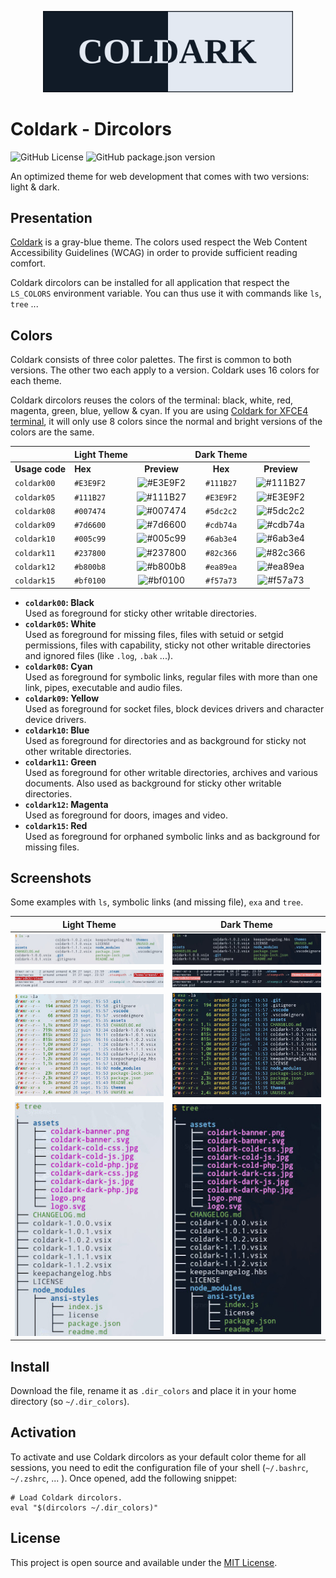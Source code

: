 <p align="center">
    <img src="assets/coldark-banner.png" alt="Coldark Banner" width="400" />
</p>

# Coldark - Dircolors

![GitHub License](https://img.shields.io/github/license/ArmandPhilippot/coldark-dircolors?colorA=111B27&color=d8e0eb&logo=Github&logoColor=E3E9F2&style=for-the-badge) ![GitHub package.json version](https://img.shields.io/github/package-json/v/ArmandPhilippot/coldark-dircolors?colorA=111B27&color=d8e0eb&logo=Github&logoColor=E3E9F2&style=for-the-badge)

An optimized theme for web development that comes with two versions: light & dark.

## Presentation

[Coldark](https://github.com/ArmandPhilippot/coldark/) is a gray-blue theme. The colors used respect the Web Content Accessibility Guidelines (WCAG) in order to provide sufficient reading comfort.

Coldark dircolors can be installed for all application that respect the `LS_COLORS` environment variable. You can thus use it with commands like `ls`, `tree` ...

## Colors

Coldark consists of three color palettes. The first is common to both versions. The other two each apply to a version. Coldark uses 16 colors for each theme.

Coldark dircolors reuses the colors of the terminal: black, white, red, magenta, green, blue, yellow & cyan. If you are using [Coldark for XFCE4 terminal](https://github.com/ArmandPhilippot/coldark-xfce4-terminal), it will only use 8 colors since the normal and bright versions of the colors are the same.

|                | Light Theme |                                                          | Dark Theme |                                                          |
| -------------- | ----------- | :------------------------------------------------------: | :--------: | :------------------------------------------------------: |
| **Usage code** | **Hex**     |                       **Preview**                        |  **Hex**   |                       **Preview**                        |
| `coldark00`    | `#E3E9F2`   | ![#E3E9F2](https://placehold.it/20/E3E9F2/000000?text=+) | `#111B27`  | ![#111B27](https://placehold.it/20/111B27/000000?text=+) |
| `coldark05`    | `#111B27`   | ![#111B27](https://placehold.it/20/111B27/000000?text=+) | `#E3E9F2`  | ![#E3E9F2](https://placehold.it/20/E3E9F2/000000?text=+) |
| `coldark08`    | `#007474`   | ![#007474](https://placehold.it/20/007474/000000?text=+) | `#5dc2c2`  | ![#5dc2c2](https://placehold.it/20/5dc2c2/000000?text=+) |
| `coldark09`    | `#7d6600`   | ![#7d6600](https://placehold.it/20/7d6600/000000?text=+) | `#cdb74a`  | ![#cdb74a](https://placehold.it/20/cdb74a/000000?text=+) |
| `coldark10`    | `#005c99`   | ![#005c99](https://placehold.it/20/005c99/000000?text=+) | `#6ab3e4`  | ![#6ab3e4](https://placehold.it/20/6ab3e4/000000?text=+) |
| `coldark11`    | `#237800`   | ![#237800](https://placehold.it/20/237800/000000?text=+) | `#82c366`  | ![#82c366](https://placehold.it/20/82c366/000000?text=+) |
| `coldark12`    | `#b800b8`   | ![#b800b8](https://placehold.it/20/b800b8/000000?text=+) | `#ea89ea`  | ![#ea89ea](https://placehold.it/20/ea89ea/000000?text=+) |
| `coldark15`    | `#bf0100`   | ![#bf0100](https://placehold.it/20/bf0100/000000?text=+) | `#f57a73`  | ![#f57a73](https://placehold.it/20/f57a73/000000?text=+) |

- **`coldark00`: Black**  
  Used as foreground for sticky other writable directories.
- **`coldark05`: White**  
  Used as foreground for missing files, files with setuid or setgid permissions, files with capability, sticky not other writable directories and ignored files (like `.log`, `.bak` ...).
- **`coldark08`: Cyan**  
  Used as foreground for symbolic links, regular files with more than one link, pipes, executable and audio files.
- **`coldark09`: Yellow**  
  Used as foreground for socket files, block devices drivers and character device drivers.
- **`coldark10`: Blue**  
  Used as foreground for directories and as background for sticky not other writable directories.
- **`coldark11`: Green**  
  Used as foreground for other writable directories, archives and various documents. Also used as background for sticky other writable directories.
- **`coldark12`: Magenta**  
  Used as foreground for doors, images and video.
- **`coldark15`: Red**  
  Used as foreground for orphaned symbolic links and as background for missing files.

## Screenshots

Some examples with `ls`, symbolic links (and missing file), `exa` and `tree`.

|                       Light Theme                        |                       Dark Theme                        |
| :------------------------------------------------------: | :-----------------------------------------------------: |
|       ![Coldark LS](./assets/coldark-light-ls.jpg)       |       ![Coldark LS](./assets/coldark-dark-ls.jpg)       |
| ![Coldark Symlinks](./assets/coldark-light-symlinks.jpg) | ![Coldark Symlinks](./assets/coldark-dark-symlinks.jpg) |
|      ![Coldark exa](./assets/coldark-light-exa.jpg)      |      ![Coldark exa](./assets/coldark-dark-exa.jpg)      |
|     ![Coldark tree](./assets/coldark-light-tree.jpg)     |     ![Coldark tree](./assets/coldark-dark-tree.jpg)     |

## Install

Download the [](https://github.com/ArmandPhilippot/coldark-dircolors/blob/master/dir_colors) file, rename it as `.dir_colors` and place it in your home directory (so `~/.dir_colors`).

## Activation

To activate and use Coldark dircolors as your default color theme for all sessions, you need to edit the configuration file of your shell (`~/.bashrc`, `~/.zshrc`, ... ). Once opened, add the following snippet:

```
# Load Coldark dircolors.
eval "$(dircolors ~/.dir_colors)"
```

## License

This project is open source and available under the [MIT License](https://github.com/ArmandPhilippot/coldark-dircolors/blob/master/LICENSE).
